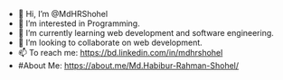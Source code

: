 - 👋 Hi, I’m @MdHRShohel
- 👀 I’m interested in Programming.
- 🌱 I’m currently learning web development and software engineering.
- 💞️ I’m looking to collaborate on web development.
- 📫 To reach me: https://bd.linkedin.com/in/mdhrshohel
- #About Me: https://about.me/Md.Habibur-Rahman-Shohel/

<!---
MdHRShohel/MdHRShohel is a ✨ special ✨ repository because its `README.md` (this file) appears on your GitHub profile.
You can click the Preview link to take a look at your changes.
--->
